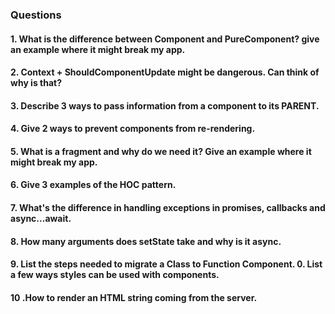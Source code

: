 ### Questions
#### 1. What is the difference between Component and PureComponent? give an example where it might break my app.

#### 2. Context + ShouldComponentUpdate might be dangerous. Can think of why is that?

#### 3. Describe 3 ways to pass information from a component to its PARENT.

#### 4. Give 2 ways to prevent components from re-rendering.

#### 5. What is a fragment and why do we need it? Give an example where it might break my app.

#### 6. Give 3 examples of the HOC pattern.

#### 7. What's the difference in handling exceptions in promises, callbacks and async...await.

#### 8. How many arguments does setState take and why is it async.

#### 9. List the steps needed to migrate a Class to Function Component.  List a few ways styles can be used with components.

#### 10 .How to render an HTML string coming from the server.

